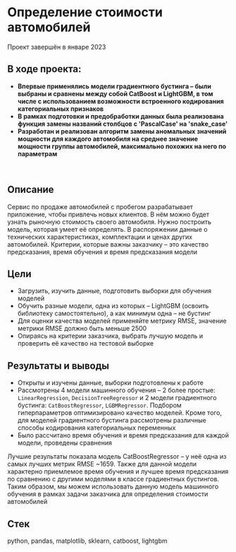 # Определение стоимости автомобилей
Проект завершён в январе 2023

## В ходе проекта:
- **Впервые применялись модели градиентного бустинга – были выбраны и сравнены между собой CatBoost и LightGBM, в том числе с использованием возможности встроенного кодирования категориальных признаков**
- **В рамках подготовки и предобработки данных была реализована функция замены названий столбцов с 'PascalCase' на 'snake_case'**
- **Разработан и реализован алгоритм замены аномальных значений мощности для каждого автомобиля на среднее значение мощности группы автомобилей, максимально похожих на него по параметрам**

<br>

## Описание
Сервис по продаже автомобилей с пробегом разрабатывает приложение, чтобы привлечь новых клиентов. В нём можно будет узнать рыночную стоимость своего автомобиля. Нужно построить модель, которая умеет её определять. В распоряжении данные о технических характеристиках, комплектации и ценах других автомобилей. Критерии, которые важны заказчику – это качество предсказания, время обучения и время предсказания модели

## Цели
- Загрузить, изучить данные, подготовить выборки для обучения моделей
- Обучить разные модели, одна из которых – LightGBM (освоить библиотеку самостоятельно), а как минимум одна – не бустинг
- Для оценки качества моделей применяйте метрику RMSE, значение метрики RMSE должно быть меньше 2500
- Опираясь на критерии заказчика, выбрать лучшую модель и проверить её качество на тестовой выборке

## Результаты и выводы
- Открыты и изучены данные, выборки подготовлены к работе
- Рассмотрены 4 модели машинного обучения – 2 более простые: `LinearRegression`, `DecisionTreeRegressor` и 2 модели градиентного бустинга: `CatBoostRegressor`, `LGBMRegressor`. Подбором гиперпараметров оптимизировано качество моделей. Кроме того, для моделей градиентного бустинга рассмотрены различные способы кодирования категориальных переменных
- Было рассчитано время обучения и время предсказания для каждой модели, проведены сравнения

Лучшие результаты показала модель CatBoostRegressor – у неё одна из самых лучших метрик RMSE ~1659. Также для данной модели характерно приемлемое время обучения и лучшее время предсказания по сравнению с другими моделями в классе градиентных бустингов. Таким образом, мы можем использовать данную модель машинного обучения в рамках задачи заказчика для определения стоимости автомобилей

## Стек
python, pandas, matplotlib, sklearn, catboost, lightgbm
